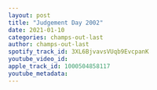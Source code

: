 ```yaml
---
layout: post
title: "Judgement Day 2002"
date: 2021-01-10
categories: champs-out-last
author: champs-out-last
spotify_track_id: 3XL6BjvavsVUqb9EvcpanK
youtube_video_id: 
apple_track_id: 1000504858117
youtube_metadata: 
---
```


